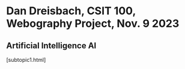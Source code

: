 # Dan Dreisbach, CSIT 100, Webography Project, Nov. 9 2023
## Artificial Intelligence AI
[subtopic1.html] 
